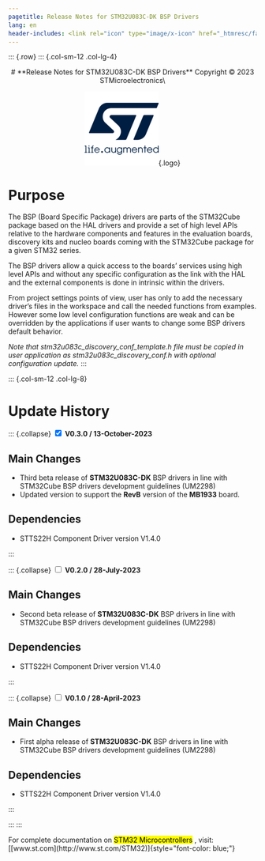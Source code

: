 ```yaml
---
pagetitle: Release Notes for STM32U083C-DK BSP Drivers
lang: en
header-includes: <link rel="icon" type="image/x-icon" href="_htmresc/favicon.png" />
---
```


::: {.row}
::: {.col-sm-12 .col-lg-4}

<center>
# **Release Notes for STM32U083C-DK BSP Drivers**
Copyright &copy; 2023 STMicroelectronics\
    
[![ST logo](_htmresc/st_logo.png)](https://www.st.com){.logo}
</center>

# Purpose

The BSP (Board Specific Package) drivers are parts of the STM32Cube package based on the HAL drivers and provide a set of high level APIs relative to the hardware components and features in the evaluation boards, discovery kits and nucleo boards coming with the STM32Cube package for a given STM32 series.


The BSP drivers allow a quick access to the boards’ services using high level APIs and without any specific configuration as the link with the HAL and the external components is done in intrinsic within the drivers. 


From project settings points of view, user has only to add the necessary driver’s files in the workspace and call the needed functions from examples. However some low level configuration functions are weak and can be overridden by the applications if user wants to change some BSP drivers default behavior.

*Note that stm32u083c_discovery_conf_template.h file must be copied in user application as
stm32u083c_discovery_conf.h with optional configuration update.*
:::

::: {.col-sm-12 .col-lg-8}
# Update History

::: {.collapse}
<input type="checkbox" id="collapse-section3" checked aria-hidden="true">
<label for="collapse-section3" aria-hidden="true">__V0.3.0 / 13-October-2023__</label>
<div>

## Main Changes

-	Third beta release of __STM32U083C-DK__ BSP drivers in line with STM32Cube BSP drivers development guidelines (UM2298)
-	Updated version to support the __RevB__ version of the __MB1933__ board.

## Dependencies 

- STTS22H Component Driver version V1.4.0

</div>
:::

::: {.collapse}
<input type="checkbox" id="collapse-section2" aria-hidden="true">
<label for="collapse-section2" aria-hidden="true">__V0.2.0 / 28-July-2023__</label>
<div>

## Main Changes

-	Second beta release of __STM32U083C-DK__ BSP drivers in line with STM32Cube BSP drivers development guidelines (UM2298)

## Dependencies 

- STTS22H Component Driver version V1.4.0

</div>
:::

::: {.collapse}
<input type="checkbox" id="collapse-section1" aria-hidden="true">
<label for="collapse-section1" aria-hidden="true">__V0.1.0 / 28-April-2023__</label>
<div>

## Main Changes

-	First alpha release of __STM32U083C-DK__ BSP drivers in line with STM32Cube BSP drivers development guidelines (UM2298)

## Dependencies 

- STTS22H Component Driver version V1.4.0

</div>
:::

:::
:::

<footer class="sticky">
For complete documentation on <mark>STM32 Microcontrollers</mark> ,
visit: [[www.st.com](http://www.st.com/STM32)]{style="font-color: blue;"}
</footer>
